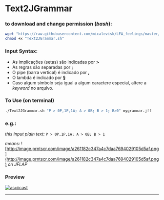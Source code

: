# Text2JGrammar

### to download and change permission (_bash_):
```bash
wget "https://raw.githubusercontent.com/micalevisk/LFA_feelings/master/Text2JGrammar.sh" &&
chmod +x "Text2JGrammar.sh"
```

### Input Syntax:
- As implicações (setas) são indicadas por **>**
- As regras são separadas por **;**
- O pipe (barra vertical) é indicado por **,**
- O lambda é indicado por **§**
- Caso algum símbolo seja igual a algum caractere especial, altere a _keyword_ no arquivo.

### To Use (on terminal)
```bash
./Text2JGrammar.sh "P > 0P,1P,1A; A > 0B; B > 1; B>0" mygrammar.jff
```

### e.g.:
_this input plain text:_ ```P > 0P,1P,1A; A > 0B; B > 1```

_means:_ ![http://image.prntscr.com/image/a261182c347a4c7daa7694029105d5af.png](http://image.prntscr.com/image/a261182c347a4c7daa7694029105d5af.png)
_on JFLAP_

### Preview
[![asciicast](https://asciinema.org/a/94028.png)](https://asciinema.org/a/94028)

-----------------
